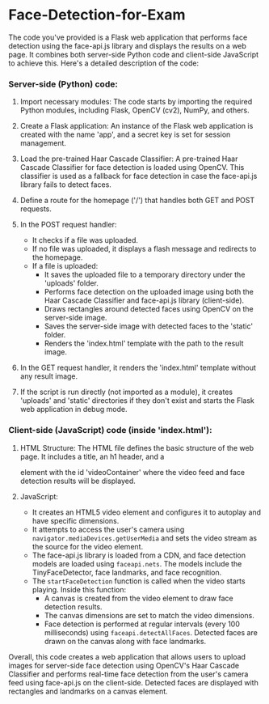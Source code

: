 # Face-Detection-for-Exam
The code you've provided is a Flask web application that performs face detection using the face-api.js library and displays the results on a web page. It combines both server-side Python code and client-side JavaScript to achieve this. Here's a detailed description of the code:

### Server-side (Python) code:

1. Import necessary modules: The code starts by importing the required Python modules, including Flask, OpenCV (cv2), NumPy, and others.

2. Create a Flask application: An instance of the Flask web application is created with the name 'app', and a secret key is set for session management.

3. Load the pre-trained Haar Cascade Classifier: A pre-trained Haar Cascade Classifier for face detection is loaded using OpenCV. This classifier is used as a fallback for face detection in case the face-api.js library fails to detect faces.

4. Define a route for the homepage ('/') that handles both GET and POST requests.

5. In the POST request handler:
   - It checks if a file was uploaded.
   - If no file was uploaded, it displays a flash message and redirects to the homepage.
   - If a file is uploaded:
     - It saves the uploaded file to a temporary directory under the 'uploads' folder.
     - Performs face detection on the uploaded image using both the Haar Cascade Classifier and face-api.js library (client-side).
     - Draws rectangles around detected faces using OpenCV on the server-side image.
     - Saves the server-side image with detected faces to the 'static' folder.
     - Renders the 'index.html' template with the path to the result image.

6. In the GET request handler, it renders the 'index.html' template without any result image.

7. If the script is run directly (not imported as a module), it creates 'uploads' and 'static' directories if they don't exist and starts the Flask web application in debug mode.

### Client-side (JavaScript) code (inside 'index.html'):

1. HTML Structure: The HTML file defines the basic structure of the web page. It includes a title, an h1 header, and a <div> element with the id 'videoContainer' where the video feed and face detection results will be displayed.

2. JavaScript:
   - It creates an HTML5 video element and configures it to autoplay and have specific dimensions.
   - It attempts to access the user's camera using `navigator.mediaDevices.getUserMedia` and sets the video stream as the source for the video element.
   - The face-api.js library is loaded from a CDN, and face detection models are loaded using `faceapi.nets`. The models include the TinyFaceDetector, face landmarks, and face recognition.
   - The `startFaceDetection` function is called when the video starts playing. Inside this function:
     - A canvas is created from the video element to draw face detection results.
     - The canvas dimensions are set to match the video dimensions.
     - Face detection is performed at regular intervals (every 100 milliseconds) using `faceapi.detectAllFaces`. Detected faces are drawn on the canvas along with face landmarks.

Overall, this code creates a web application that allows users to upload images for server-side face detection using OpenCV's Haar Cascade Classifier and performs real-time face detection from the user's camera feed using face-api.js on the client-side. Detected faces are displayed with rectangles and landmarks on a canvas element.
